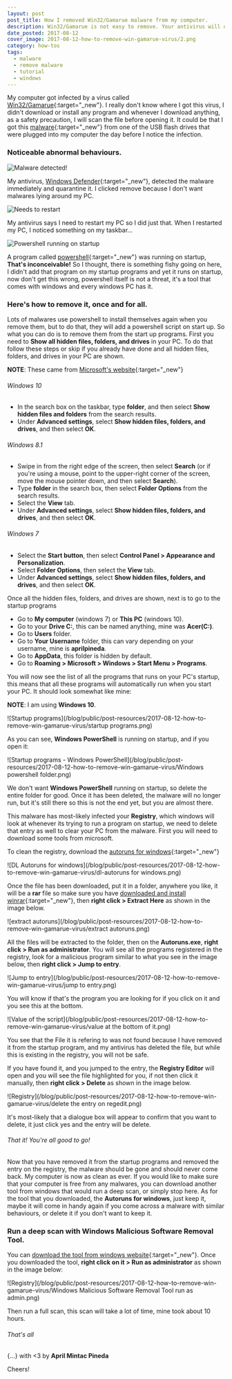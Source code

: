 ```yaml
---
layout: post
post_title: How I removed Win32/Gamarue malware from my computer.
description: Win32/Gamarue is not easy to remove. Your antivirus will detect it, and even manage to delete it, but this virus has the ability to automatically run itself again everytime you restart your PC. In this guide, we will remove this virus once and for all.
date_posted: 2017-08-12
cover_image: 2017-08-12-how-to-remove-win-gamarue-virus/2.png
category: how-tos
tags:
  - malware
  - remove malware
  - tutorial
  - windows
---
```


My computer got infected by a virus called [Win32/Gamarue](https://www.microsoft.com/en-us/wdsi/threats/malware-encyclopedia-description?Name=Win32/Gamarue){:target="_new"}. I really don't know where I got this virus, I didn't download or install any program and whenever I download anything, as a safety precaution, I will scan the file before opening it. It could be that I got this [malware](https://en.wikipedia.org/wiki/Malware){:target="_new"} from one of the USB flash drives that were plugged into my computer the day before I notice the infection.

### Noticeable abnormal behaviours.

![Malware detected!](/blog/public/post-resources/2017-08-12-how-to-remove-win-gamarue-virus/1.png)

My antivirus, [Windows Defender](){:target="_new"}, detected the malware immediately and quarantine it. I clicked remove because I don't want malwares lying around my PC.

![Needs to restart](/blog/public/post-resources/2017-08-12-how-to-remove-win-gamarue-virus/3.png)

My antivirus says I need to restart my PC so I did just that. When I restarted my PC, I noticed something on my taskbar...

![Powershell running on startup](/blog/public/post-resources/2017-08-12-how-to-remove-win-gamarue-virus/powershell-running.png)

A program called [powershell](https://msdn.microsoft.com/en-us/powershell/mt173057.aspx){:target="_new"} was running on startup, **That's inconceivable!** So I thought, there is something fishy going on here, I didn't add that program on my startup programs and yet it runs on startup, now don't get this wrong, powershell itself is not a threat, it's a tool that comes with windows and every windows PC has it.

### Here's how to remove it, once and for all.

Lots of malwares use powershell to install themselves again when you remove them, but to do that, they will add a powershell script on start up. So what you can do is to remove them from the start up programs. First you need to **Show all hidden files, folders, and drives** in your PC. To do that follow these steps or skip if you already have done and all hidden files, folders, and drives in your PC are shown.

**NOTE**: These came from [Microsoft's website](https://support.microsoft.com/en-ph/help/14201/windows-show-hidden-files){:target="_new"}

###### Windows 10

- In the search box on the taskbar, type **folder**, and then select **Show hidden files and folders** from the search results.
- Under **Advanced settings**, select **Show hidden files, folders, and drives**, and then select **OK**.

###### Windows 8.1

- Swipe in from the right edge of the screen, then select **Search** (or if you're using a mouse, point to the upper-right corner of the screen, move the mouse pointer down, and then select **Search**).
- Type **folder** in the search box, then select **Folder Options** from the search results.
- Select the **View** tab.
- Under **Advanced settings**, select **Show hidden files, folders, and drives**, and then select **OK**.

###### Windows 7 

- Select the **Start button**, then select **Control Panel > Appearance and Personalization**.
- Select **Folder Options**, then select the **View** tab.
- Under **Advanced settings**, select **Show hidden files, folders, and drives**, and then select **OK**.

Once all the hidden files, folders, and drives are shown, next is to go to the startup programs

- Go to **My computer** (windows 7) or **This PC** (windows 10).
- Go to your **Drive C:**, this can be named anything, mine was **Acer(C:)**.
- Go to **Users** folder.
- Go to **Your Username** folder, this can vary depending on your username, mine is **aprilpineda**.
- Go to **AppData**, this folder is hidden by default.
- Go to **Roaming > Microsoft > Windows > Start Menu > Programs**.

You will now see the list of all the programs that runs on your PC's startup, this means that all these programs will automatically run when you start your PC. It should look somewhat like mine:

**NOTE**: I am using **Windows 10**.

![Startup programs](/blog/public/post-resources/2017-08-12-how-to-remove-win-gamarue-virus/startup programs.png)

As you can see, **Windows PowerShell** is running on startup, and if you open it:

![Startup programs - Windows PowerShell](/blog/public/post-resources/2017-08-12-how-to-remove-win-gamarue-virus/Windows powershell folder.png)

We don't want **Windows PowerShell** running on startup, so delete the entire folder for good. Once it has been deleted, the malware will no longer run, but it's still there so this is not the end yet, but you are almost there.

This malware has most-likely infected your **Registry**, which windows will look at whenever its trying to run a program on startup, we need to delete that entry as well to clear your PC from the malware. First you will need to download some tools from microsoft.

To clean the registry, download the [autoruns for windows](https://docs.microsoft.com/en-us/sysinternals/downloads/autoruns){:target="_new"}

![DL Autoruns for windows](/blog/public/post-resources/2017-08-12-how-to-remove-win-gamarue-virus/dl-autoruns for windows.png)

Once the file has been downloaded, put it in a folder, anywhere you like, it will be a **rar** file so make sure you have [downloaded and install winrar](http://www.rarlab.com/download.htm){:target="_new"}, then **right click > Extract Here** as shown in the image below.

![extract autoruns](/blog/public/post-resources/2017-08-12-how-to-remove-win-gamarue-virus/extract autoruns.png)

All the files will be extracted to the folder, then on the **Autoruns.exe**, **right click > Run as administrator**. You will see all the programs registered in the registry, look for a malicious program similar to what you see in the image below, then **right click > Jump to entry**.

![Jump to entry](/blog/public/post-resources/2017-08-12-how-to-remove-win-gamarue-virus/jump to entry.png)

You will know if that's the program you are looking for if you click on it and you see this at the bottom.

![Value of the script](/blog/public/post-resources/2017-08-12-how-to-remove-win-gamarue-virus/value at the bottom of it.png)

You see that the File it is refering to was not found because I have removed it from the startup program, and my antivirus has deleted the file, but while this is existing in the registry, you will not be safe.

If you have found it, and you jumped to the entry, the **Registry Editor** will open and you will see the file highlighted for you, if not then click it manually, then **right click > Delete** as shown in the image below.

![Registry](/blog/public/post-resources/2017-08-12-how-to-remove-win-gamarue-virus/delete the entry on regedit.png)

It's most-likely that a dialogue box will appear to confirm that you want to delete, it just click yes and the entry will be delete.

###### That it! You're all good to go!

Now that you have removed it from the startup programs and removed the entry on the registry, the malware should be gone and should never come back. My computer is now as clean as ever. If you would like to make sure that your computer is free from any malwares, you can download another tool from windows that would run a deep scan, or simply stop here. As for the tool that you downloaded, the **Autoruns for windows**, just keep it, maybe it will come in handy again if you come across a malware with similar behaviours, or delete it if you don't want to keep it.

### Run a deep scan with Windows Malicious Software Removal Tool.

You can [download the tool from windows website](https://www.microsoft.com/en-us/download/malicious-software-removal-tool-details.aspx){:target="_new"}. Once you downloaded the tool, **right click on it > Run as administrator** as shown in the image below:

![Registry](/blog/public/post-resources/2017-08-12-how-to-remove-win-gamarue-virus/Windows Malicious Software Removal Tool run as admin.png)

Then run a full scan, this scan will take a lot of time, mine took about 10 hours.

###### That's all

{...} with <3 by
**April Mintac Pineda**

Cheers!